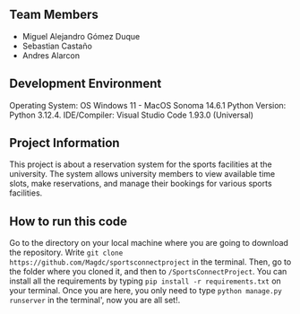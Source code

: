 ## Team Members
* Miguel Alejandro Gómez Duque
* Sebastian Castaño
* Andres Alarcon
  

## Development Environment
Operating System: OS Windows 11 - MacOS Sonoma 14.6.1
Python Version: Python 3.12.4.
IDE/Compiler:  Visual Studio Code 1.93.0 (Universal)

## Project Information
This project is about a reservation system for the sports facilities at 
the university. The system allows university members to view available time 
slots, make reservations, and manage their bookings for various sports facilities.

## How to run this code
Go to the directory on your local machine where you are going to download the repository.
Write `git clone https://github.com/Magdc/sportsconnectproject` in the terminal.
Then, go to the folder where you cloned it, and then to `/SportsConnectProject`.
You can install all the requirements by typing `pip install -r requirements.txt` on your terminal.
Once you are here, you only need to type `python manage.py runserver` in the terminal', now you are all set!.
